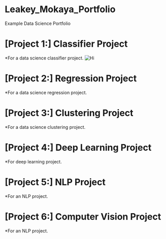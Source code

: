 # Leakey_Mokaya_Portfolio
Example Data Science Portfolio

# [Project 1:] Classifier Project

*For a data science classifier project.
![Hi](https://github.com/LeakeyMokaya/Leakey_Mokaya_Portfolio/blob/main/images/Bar%20Graph.G03.watermarked.2k.png)

# [Project 2:] Regression Project
*For a data science regression project.

# [Project 3:] Clustering Project
*For a data science clustering project.

# [Project 4:] Deep Learning Project
*For deep learning project.

# [Project 5:] NLP Project
*For an NLP project.

# [Project 6:] Computer Vision Project
*For an NLP project.

